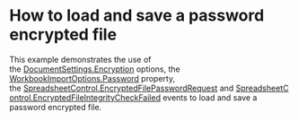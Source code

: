 # How to load and save a password encrypted file


This example demonstrates the use of the <a href="http://help.devexpress.com/#CoreLibraries/DevExpressSpreadsheetDocumentSettings_Encryptiontopic">DocumentSettings.Encryption</a> options, the <a href="http://help.devexpress.com/#CoreLibraries/DevExpressXtraSpreadsheetImportWorkbookImportOptions_Passwordtopic">WorkbookImportOptions.Password</a> property, the <a href="http://help.devexpress.com/#WindowsForms/DevExpressXtraSpreadsheetSpreadsheetControl_EncryptedFilePasswordRequesttopic">SpreadsheetControl.EncryptedFilePasswordRequest</a> and <a href="http://help.devexpress.com/#WindowsForms/DevExpressXtraSpreadsheetSpreadsheetControl_EncryptedFileIntegrityCheckFailedtopic">SpreadsheetControl.EncryptedFileIntegrityCheckFailed</a> events to load and save a password encrypted file.

<br/>


